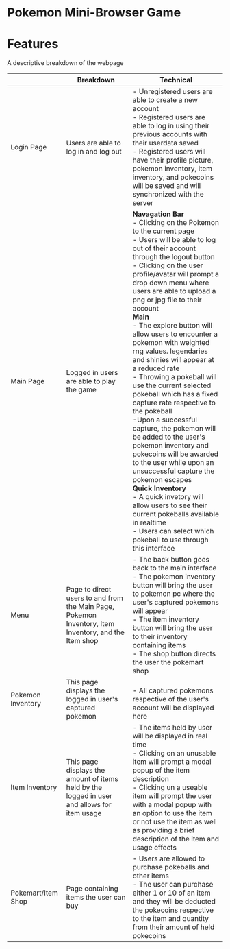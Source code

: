 ﻿# Pokemon Mini-Browser Game


# Features
A descriptive breakdown of the webpage

|                |Breakdown                       |Technical                       |
|----------------|-------------------------------|-----------------------------|
|Login Page      |Users are able to log in and log out|- Unregistered users are able to create a new account <br> - Registered users are able to log in using their previous accounts with their userdata saved <br> - Registered users will have their profile picture, pokemon inventory, item inventory, and pokecoins will be saved and will synchronized with the server            |
|Main Page          |Logged in users are able to play the game| **Navagation Bar**<br>- Clicking on the Pokemon to the current page<br>- Users will be able to log out of their account through the logout button <br>- Clicking on the user profile/avatar will prompt a drop down menu where users are able to upload a png or jpg file to their account<br>**Main**<br>- The explore button will allow users to encounter a pokemon with weighted rng values. legendaries and shinies will appear at a reduced rate<br>- Throwing a pokeball will use the current selected pokeball which has a fixed capture rate respective to the pokeball<br>-Upon a successful capture, the pokemon will be added to the user's pokemon inventory and pokecoins will be awarded to the user while upon an unsuccessful capture the pokemon escapes<br>**Quick Inventory**<br>- A quick invetory will allow users to see their current pokeballs available in realtime<br>- Users can select which pokeball to use through this interface        |
|Menu         |Page to direct users to and from the Main Page, Pokemon Inventory, Item Inventory, and the Item shop|- The back button goes back to the main interface<br>- The pokemon inventory button will bring the user to pokemon pc where the user's captured pokemons will appear<br>- The item inventory button will bring the user to their inventory containing items<br>- The shop button directs the user the pokemart shop
| Pokemon Inventory|This page displays the logged in user's captured pokemon|<br>- All captured pokemons respective of the user's account will be displayed here|
| Item Inventory| This page displays the amount of items held by the logged in user and allows for item usage|- The items held by user will be displayed in real time<br>- Clicking on an unusable item will prompt a modal popup of the item description<br>- Clicking un a useable item will prompt the user with a modal popup with an option to use the item or not use the item as well as providing a brief description of the item and usage effects
|Pokemart/Item Shop| Page containing items the user can buy|- Users are allowed to purchase pokeballs and other items <br>- The user can purchase either 1 or 10 of an item and they will be deducted the pokecoins respective to the item and quantity from their amount of held pokecoins| 


